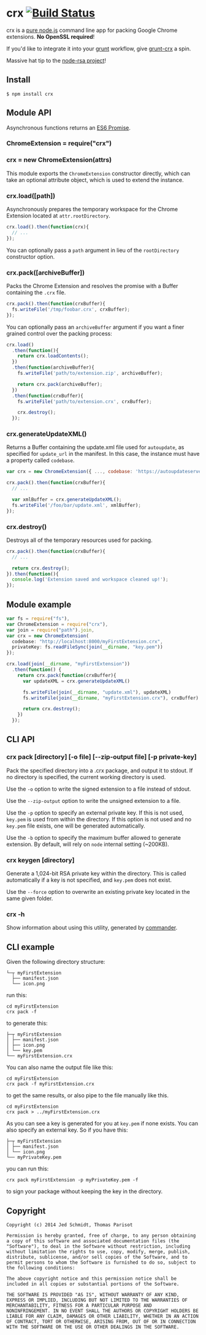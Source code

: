 # crx [![Build Status](https://secure.travis-ci.org/oncletom/crx.svg)](http://travis-ci.org/oncletom/crx)

crx is a [pure node.js](http://nodejs.org/) command line app for packing Google Chrome extensions. **No OpenSSL required**!

If you'd like to integrate it into your [grunt](http://gruntjs.com/) workflow, give [grunt-crx](https://github.com/oncletom/grunt-crx) a spin.

Massive hat tip to the [node-rsa project](https://github.com/rzcoder/node-rsa)!

## Install

    $ npm install crx

## Module API

Asynchronous functions returns an [ES6 Promise](https://github.com/jakearchibald/es6-promise).

### ChromeExtension = require("crx")
### crx = new ChromeExtension(attrs)

This module exports the `ChromeExtension` constructor directly, which can take an optional attribute object, which is used to extend the instance.

### crx.load([path])

Asynchronously prepares the temporary workspace for the Chrome Extension located at `attr.rootDirectory`.

```js
crx.load().then(function(crx){
  // ...
});
```

You can optionally pass a `path` argument in lieu of the `rootDirectory` constructor option.

### crx.pack([archiveBuffer])

Packs the Chrome Extension and resolves the promise with a Buffer containing the `.crx` file.

```js
crx.pack().then(function(crxBuffer){
  fs.writeFile('/tmp/foobar.crx', crxBuffer);
});
```

You can optionally pass an `archiveBuffer` argument if you want a finer grained control over the packing process:

```js
crx.load()
  .then(function(){
    return crx.loadContents();
  })
  .then(function(archiveBuffer){
    fs.writeFile('path/to/extension.zip', archiveBuffer);

    return crx.pack(archiveBuffer);
  })
  .then(function(crxBuffer){
    fs.writeFile('path/to/extension.crx', crxBuffer);

    crx.destroy();
  });
```

### crx.generateUpdateXML()

Returns a Buffer containing the update.xml file used for `autoupdate`, as specified for `update_url` in the manifest. In this case, the instance must have a property called `codebase`.

```js
var crx = new ChromeExtension({ ..., codebase: 'https://autoupdateserver.com/myFirstExtension.crx' });

crx.pack().then(function(crxBuffer){
  // ...

  var xmlBuffer = crx.generateUpdateXML();
  fs.writeFile('/foo/bar/update.xml', xmlBuffer);
});
```

### crx.destroy()

Destroys all of the temporary resources used for packing.

```js
crx.pack().then(function(crxBuffer){
  // ...

  return crx.destroy();
}).then(function(){
  console.log('Extension saved and workspace cleaned up!');
});
```

## Module example

```javascript
var fs = require("fs"),
var ChromeExtension = require("crx"),
var join = require("path").join,
var crx = new ChromeExtension(
  codebase: "http://localhost:8000/myFirstExtension.crx",
  privateKey: fs.readFileSync(join(__dirname, "key.pem"))
});

crx.load(join(__dirname, "myFirstExtension"))
  .then(function() {
    return crx.pack(function(crxBuffer){
      var updateXML = crx.generateUpdateXML()

      fs.writeFile(join(__dirname, "update.xml"), updateXML)
      fs.writeFile(join(__dirname, "myFirstExtension.crx"), crxBuffer)

      return crx.destroy();
    })
  });
```

## CLI API

### crx pack [directory] [-o file] [--zip-output file] [-p private-key]

Pack the specified directory into a .crx package, and output it to stdout. If no directory is specified, the current working directory is used.

Use the `-o` option to write the signed extension to a file instead of stdout.

Use the `--zip-output` option to write the unsigned extension to a file.

Use the `-p` option to specify an external private key. If this is not used, `key.pem` is used from within the directory. If this option is not used and no `key.pem` file exists, one will be generated automatically.

Use the `-b` option to specify the maximum buffer allowed to generate extension. By default, will rely on `node` internal setting (~200KB).

### crx keygen [directory]

Generate a 1,024-bit RSA private key within the directory. This is called automatically if a key is not specified, and `key.pem` does not exist.

Use the `--force` option to overwrite an existing private key located in the same given folder.

### crx -h

Show information about using this utility, generated by [commander](https://github.com/visionmedia/commander.js).

## CLI example

Given the following directory structure:

    └─┬ myFirstExtension
      ├── manifest.json
      └── icon.png

run this:

    cd myFirstExtension
    crx pack -f

to generate this:

    ├─┬ myFirstExtension
    │ ├── manifest.json
    │ ├── icon.png
    │ └── key.pem
    └── myFirstExtension.crx

You can also name the output file like this:

    cd myFirstExtension
    crx pack -f myFirstExtension.crx

to get the same results, or also pipe to the file manually like this.

    cd myFirstExtension
    crx pack > ../myFirstExtension.crx

As you can see a key is generated for you at `key.pem` if none exists. You can also specify an external key. So if you have this:

    ├─┬ myFirstExtension
    │ ├── manifest.json
    │ └── icon.png
    └── myPrivateKey.pem

you can run this:

    crx pack myFirstExtension -p myPrivateKey.pem -f

to sign your package without keeping the key in the directory.

Copyright
---------

    Copyright (c) 2014 Jed Schmidt, Thomas Parisot

    Permission is hereby granted, free of charge, to any person obtaining
    a copy of this software and associated documentation files (the
    "Software"), to deal in the Software without restriction, including
    without limitation the rights to use, copy, modify, merge, publish,
    distribute, sublicense, and/or sell copies of the Software, and to
    permit persons to whom the Software is furnished to do so, subject to
    the following conditions:

    The above copyright notice and this permission notice shall be
    included in all copies or substantial portions of the Software.

    THE SOFTWARE IS PROVIDED "AS IS", WITHOUT WARRANTY OF ANY KIND,
    EXPRESS OR IMPLIED, INCLUDING BUT NOT LIMITED TO THE WARRANTIES OF
    MERCHANTABILITY, FITNESS FOR A PARTICULAR PURPOSE AND
    NONINFRINGEMENT. IN NO EVENT SHALL THE AUTHORS OR COPYRIGHT HOLDERS BE
    LIABLE FOR ANY CLAIM, DAMAGES OR OTHER LIABILITY, WHETHER IN AN ACTION
    OF CONTRACT, TORT OR OTHERWISE, ARISING FROM, OUT OF OR IN CONNECTION
    WITH THE SOFTWARE OR THE USE OR OTHER DEALINGS IN THE SOFTWARE.


